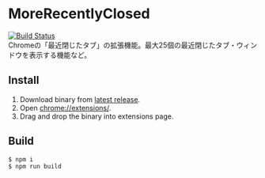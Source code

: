 # MoreRecentlyClosed
[![Build Status](https://travis-ci.org/prince0203/MoreRecentlyClosed.svg?branch=master)](https://travis-ci.org/prince0203/MoreRecentlyClosed)  
Chromeの「最近閉じたタブ」の拡張機能。最大25個の最近閉じたタブ・ウィンドウを表示する機能など。

## Install
1. Download binary from [latest release](https://github.com/prince0203/MoreRecentlyClosed/releases/latest).
1. Open [chrome://extensions/](chrome://extensions/).
1. Drag and drop the binary into extensions page.

## Build
```bash
$ npm i
$ npm run build
```
